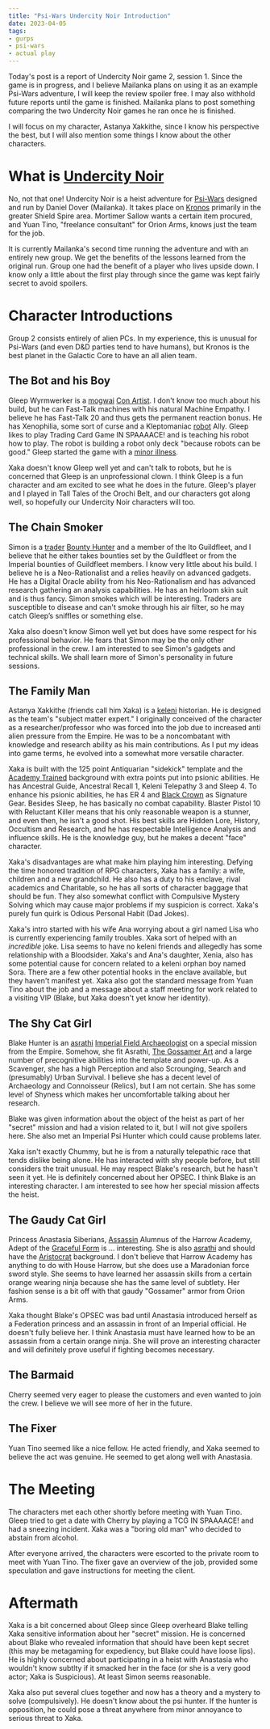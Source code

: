 ```yaml
---
title: "Psi-Wars Undercity Noir Introduction"
date: 2023-04-05
tags:
- gurps
- psi-wars
- actual play
---
```


Today's post is a report of Undercity Noir game 2, session 1. Since the game is in progress, and I believe Mailanka plans on using it as an example Psi-Wars adventure, I will keep the review spoiler free. I may also withhold future reports until the game is finished. Mailanka plans to post something comparing the two Undercity Noir games he ran once he is finished.

I will focus on my character, Astanya Xakkithe, since I know his perspective the best, but I will also mention some things I know about the other characters.

# What is [Undercity Noir](http://psi-wars.wikidot.com/blaster-ballet/)
No, not that one! Undercity Noir is a heist adventure for [Psi-Wars](http://psi-wars.wikidot.com) designed and run by Daniel Dover (Mailanka). It takes place on [Kronos](http://psi-wars.wikidot.com/wiki:galactic-core) primarily in the greater Shield Spire area. Mortimer Sallow wants a certain item procured, and Yuan Tino, "freelance consultant" for Orion Arms, knows just the team for the job.

It is currently Mailanka's second time running the adventure and with an entirely new group. We get the benefits of the lessons learned from the original run. Group one had the benefit of a player who lives upside down. I know only a little about the first play through since the game was kept fairly secret to avoid spoilers.

# Character Introductions
Group 2 consists entirely of alien PCs. In my experience, this is unusual for Psi-Wars (and even D&D parties tend to have humans), but Kronos is the best planet in the Galactic Core to have an all alien team.

## The Bot and his Boy
Gleep Wyrmwerker is a [mogwai](http://psi-wars.wikidot.com/wiki:mogwai/) [Con Artist](http://psi-wars.wikidot.com/wiki:con-artist/). I don't know too much about his build, but he can Fast-Talk machines with his natural Machine Empathy. I believe he has Fast-Talk 20 and thus gets the permanent reaction bonus. He has Xenophilia, some sort of curse and a Kleptomaniac [robot](http://psi-wars.wikidot.com/wiki:redjack-robots) Ally. Gleep likes to play Trading Card Game IN SPAAAACE! and is teaching his robot how to play. The robot is building a robot only deck "because robots can be good." Gleep started the game with a [minor illness](http://psi-wars.wikidot.com/wiki:biological-illnesses-and-diseases#toc2).

Xaka doesn't know Gleep well yet and can't talk to robots, but he is concerned that Gleep is an unprofessional clown. I think Gleep is a fun character and am excited to see what he does in the future. Gleep's player and I played in Tall Tales of the Orochi Belt, and our characters got along well, so hopefully our Undercity Noir characters will too.

## The Chain Smoker
Simon is a [trader](http://psi-wars.wikidot.com/wiki:traders) [Bounty Hunter](http://psi-wars.wikidot.com/wiki:bounty-hunter) and a member of the Ito Guildfleet, and I believe that he either takes bounties set by the Guildfleet or from the Imperial bounties of Guildfleet members. I know very little about his build. I believe he is a Neo-Rationalist and a relies heavily on advanced gadgets. He has a Digital Oracle ability from his Neo-Rationalism and has advanced research gathering an analysis capabilities. He has an heirloom skin suit and is thus fancy. Simon smokes which will be interesting. Traders are susceptible to disease and can't smoke through his air filter, so he may catch Gleep’s sniffles or something else.

Xaka also doesn't know Simon well yet but does have some respect for his professional behavior. He fears that Simon may be the only other professional in the crew. I am interested to see Simon's gadgets and technical skills. We shall learn more of Simon's personality in future sessions.

## The Family Man
Astanya Xakkithe (friends call him Xaka) is a [keleni](http://psi-wars.wikidot.com/wiki:keleni) historian. He is designed as the team's "subject matter expert." I originally conceived of the character as a researcher/professor who was forced into the job due to increased anti alien pressure from the Empire. He was to be a noncombatant with knowledge and research ability as his main contributions. As I put my ideas into game terms, he evolved into a somewhat more versatile character.

Xaka is built with the 125 point Antiquarian "sidekick" template and the [Academy Trained](https://mailanka.wordpress.com/2017/04/19/the-empire-characters-and-a-retrospective/) background with extra points put into psionic abilities. He has Ancestral Guide, Ancestral Recall 1, Keleni Telepathy 3 and Sleep 4. To enhance his psionic abilities, he has ER 4 and [Black Crown](http://psi-wars.wikidot.com/wiki:general-gear#toc11) as Signature Gear. Besides Sleep, he has basically no combat capability. Blaster Pistol 10 with Reluctant Killer means that his only reasonable weapon is a stunner, and even then, he isn't a good shot. His best skills are Hidden Lore, History, Occultism and Research, and he has respectable Intelligence Analysis and influence skills. He is the knowledge guy, but he makes a decent "face" character.

Xaka's disadvantages are what make him playing him interesting. Defying the time honored tradition of RPG characters, Xaka has a family: a wife, children and a new grandchild. He also has a duty to his enclave, rival academics and Charitable, so he has all sorts of character baggage that should be fun. They also somewhat conflict with Compulsive Mystery Solving which may cause major problems if my suspicion is correct. Xaka's purely fun quirk is Odious Personal Habit (Dad Jokes).

Xaka's intro started with his wife Ana worrying about a girl named Lisa who is currently experiencing family troubles. Xaka sort of helped with an _incredible_ joke. Lisa seems to have no keleni friends and allegedly has some relationship with a Bloodsider. Xaka's and Ana's daughter, Xenia, also has some potential cause for concern related to a keleni orphan boy named Sora. There are a few other potential hooks in the enclave available, but they haven't manifest yet. Xaka also got the standard message from Yuan Tino about the job and a message about a staff meeting for work related to a visiting VIP (Blake, but Xaka doesn't yet know her identity).

## The Shy Cat Girl
Blake Hunter is an [asrathi](http://psi-wars.wikidot.com/wiki:asrathi) [Imperial Field Archaeologist](http://psi-wars.wikidot.com/wiki:scavenger) on a special mission from the Empire. Somehow, she fit Asrathi, [The Gossamer Art](http://psi-wars.wikidot.com/gossamer-art) and a large number of precognitive abilities into the template and power-up. As a Scavenger, she has a high Perception and also Scrounging, Search and (presumably) Urban Survival. I believe she has a decent level of Archaeology and Connoisseur (Relics), but I am not certain. She has some level of Shyness which makes her uncomfortable talking about her research.

Blake was given information about the object of the heist as part of her "secret" mission and had a vision related to it, but I will not give spoilers here. She also met an Imperial Psi Hunter which could cause problems later.

Xaka isn't exactly Chummy, but he is from a naturally telepathic race that tends dislike being alone. He has interacted with shy people before, but still considers the trait unusual. He may respect Blake's research, but he hasn't seen it yet. He is definitely concerned about her OPSEC. I think Blake is an interesting character. I am interested to see how her special mission affects the heist.

## The Gaudy Cat Girl
Princess Anastasia Siberians, [Assassin](http://psi-wars.wikidot.com/wiki:assassin) Alumnus of the Harrow Academy, Adept of the [Graceful Form](http://psi-wars.wikidot.com/graceful-form) is ... interesting. She is also [asrathi](http://psi-wars.wikidot.com/wiki:asrathi) and should have the [Aristocrat](http://psi-wars.wikidot.com/wiki:aristocrat) background. I don't believe that Harrow Academy has anything to do with House Harrow, but she does use a Maradonian force sword style. She seems to have learned her assassin skills from a certain orange wearing ninja because she has the same level of subtlety. Her fashion sense is a bit off with that gaudy "Gossamer" armor from Orion Arms.

Xaka thought Blake's OPSEC was bad until Anastasia introduced herself as a Federation princess and an assassin in front of an Imperial official. He doesn't fully believe her. I think Anastasia must have learned how to be an assassin from a certain orange ninja. She will prove an interesting character and will definitely prove useful if fighting becomes necessary.

## The Barmaid
Cherry seemed very eager to please the customers and even wanted to join the crew. I believe we will see more of her in the future.

## The Fixer
Yuan Tino seemed like a nice fellow. He acted friendly, and Xaka seemed to believe the act was genuine. He seemed to get along well with Anastasia.

# The Meeting
The characters met each other shortly before meeting with Yuan Tino. Gleep tried to get a date with Cherry by playing a TCG IN SPAAAACE! and had a sneezing incident. Xaka was a "boring old man" who decided to abstain from alcohol.

After everyone arrived, the characters were escorted to the private room to meet with Yuan Tino. The fixer gave an overview of the job, provided some speculation and gave instructions for meeting the client.

# Aftermath

Xaka is a bit concerned about Gleep since Gleep overheard Blake telling Xaka sensitive information about her "secret" mission. He is concerned about Blake who revealed information that should have been kept secret (this may be metagaming for expediency, but Blake could have loose lips). He is highly concerned about participating in a heist with Anastasia who wouldn't know subtlty if it smacked her in the face (or she is a very good actor; Xaka is Suspicious). At least Simon seems reasonable.

Xaka also put several clues together and now has a theory and a mystery to solve (compulsively). He doesn't know about the psi hunter. If the hunter is opposition, he could pose a threat anywhere from minor annoyance to serious threat to Xaka.
